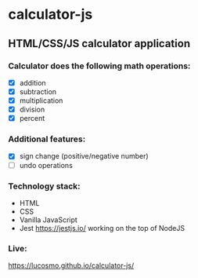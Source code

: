 # calculator-js
## HTML/CSS/JS calculator application
### Calculator does the following math operations:
- [x] addition
- [x] subtraction
- [x] multiplication
- [x] division
- [x] percent
### Additional features:
- [x] sign change (positive/negative number)
- [ ] undo operations
### Technology stack:
- HTML
- CSS
- Vanilla JavaScript 
- Jest https://jestjs.io/ working on the top of NodeJS

### Live:
https://lucosmo.github.io/calculator-js/
